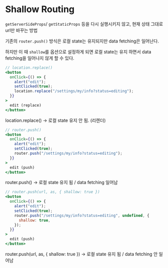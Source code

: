 # Shallow Routing

`getServerSideProps`/ `getStaticProps` 등을 다시 실행시키지 않고, 현재 상태 그대로 url만 바꾸는 방법

기존의 `router.push()` 방식은 로컬 state는 유지되지만 data fetching은 일어난다.

하지만 이 때 `shallow`를 옵션으로 설정하게 되면 로컬 state는 유지 하면서 data fetching을 일어나지 않게 할 수 있다.

```jsx
// location.replace()
<button
  onClick={() => {
    alert("edit");
    setClicked(true);
    location.replace("/settings/my/info?status=editing");
  }}
>
  edit (replace)
</button>
```

location.replace() → 로컬 state 유지 안 됨. (리렌더)

```jsx
// router.push()
<button
  onClick={() => {
    alert("edit");
    setClicked(true);
    router.push("/settings/my/info?status=editing");
  }}
>
  edit (push)
</button>
```

router.push() → 로컬 state 유지 됨 / data fetching 일어남

```jsx
// router.push(url, as, { shallow: true })
<button
  onClick={() => {
    alert("edit");
    setClicked(true);
    router.push("/settings/my/info?status=editing", undefined, {
      shallow: true,
    });
  }}
>
  edit (push)
</button>
```

router.push(url, as, { shallow: true }) → 로컬 state 유지 됨 / data fetching 안 일어남
